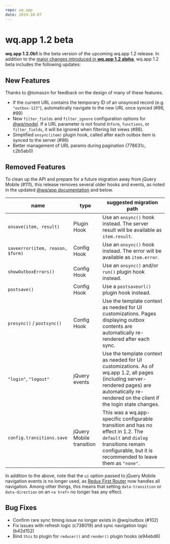 ```yaml
---
repo: wq.app
date: 2019-10-07
---
```


# wq.app 1.2 beta

**wq.app 1.2.0b1** is the beta version of the upcoming wq.app 1.2 release.  In addition to the [major changes introduced in **wq.app 1.2 alpha**](./wq.app-1.2.0b1.md), wq.app 1.2 beta includes the following updates:

## New Features

Thanks to @tomaszn for feedback on the design of many of these features.

 * If the current URL contains the temporary ID of an unsynced record (e.g. `"outbox-123"`), automatically navigate to the new URL once synced (#98, #99)
 * New `filter_fields` and `filter_ignore` configuration options for [@wq/model](../@wq/model.md).  If a URL parameter is not found in`form`, `functions`, or `filter_fields`, it will be ignored when filtering list views (#88).
 * Simplified `onsync(item)` plugin hook, called after each outbox item is synced to the server (#96)
 * Better management of URL params during pagination (778631c, c2b5ab0)


## Removed Features

To clean up the API and prepare for a future migration away from jQuery Mobile (#111), this release removes several older hooks and events, as noted in the updated [@wq/app documentation](../@wq/app.md) and below.

name | type | suggested migration path
-----|------|-------------------------
`onsave(item, result)` | Plugin Hook | Use an `onsync()` hook instead.  The server result will be available as `item.result`.
`saveerror(item, reason, $form)` | Config Hook | Use an `onsync()` hook instead.  The error will be available as `item.error`.
`showOutboxErrors()` | Config Hook | Use an `onsync()` and/or `run()` plugin hook instead.
`postsave()` | Config Hook | Use a `postsaveurl()` plugin hook instead.
`presync()` / `postsync()` | Config Hook | Use the template context as needed for UI customizations.  Pages displaying outbox contents are automatically re-rendered after each sync.
`"login"`, `"logout"` | jQuery events | Use the template context as needed for UI customizations.  As of wq.app 1.2, all pages (including server-rendered pages) are automatically re-rendered on the client if the login state changes.
`config.transitions.save` | jQuery Mobile transition | This was a wq.app-specific configurable transition and has no effect in 1.2.  The `default` and `dialog` transitions remain configurable, but it is recommended to leave them as `"none"`.

In addition to the above, note that the `ui` option passed to jQuery Mobile navigation events is no longer used, as [Redux First Router](https://github.com/faceyspacey/redux-first-router) now handles all navigation.  Among other things, this means that setting `data-transition` or `data-direction` on an `<a href>` no longer has any effect.

## Bug Fixes
 * Confirm rare sync timing issue no longer exists in @wq/outbox (#102)
 * Fix issues with refresh logic (c738019) and sync navigation logic (b42d152)
 * Bind `this` to plugin for `reducer()` and `render()` plugin hooks (e94ebd6)
